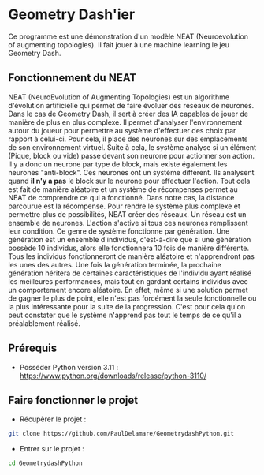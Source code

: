 # Geometry Dash'ier
Ce programme est une démonstration d'un modèle NEAT (Neuroevolution of augmenting topologies). Il fait jouer à une machine learning le jeu Geometry Dash.

## Fonctionnement du NEAT

NEAT (NeuroEvolution of Augmenting Topologies) est un algorithme d'évolution artificielle qui permet de faire évoluer des réseaux de neurones. Dans le cas de Geometry Dash, il sert à créer des IA capables de jouer de manière de plus en plus complexe. Il permet d'analyser l'environnement autour du joueur pour permettre au système d'effectuer des choix par rapport à celui-ci. Pour cela, il place des neurones sur des emplacements de son environnement virtuel. Suite à cela, le système analyse si un élément (Pique, block ou vide) passe devant son neurone pour actionner son action. Il y a donc un neurone par type de block, mais existe également les neurones "anti-block". Ces neurones ont un système différent. Ils analysent quand **il n'y a pas** le block sur le neurone pour effectuer l'action. Tout cela est fait de manière aléatoire et un système de récompenses permet au NEAT de comprendre ce qui a fonctionné. Dans notre cas, la distance parcourue est la récompense. Pour rendre le système plus complexe et permettre plus de possibilités, NEAT créer des réseaux. Un réseau est un ensemble de neurones. L'action s'active si tous ces neurones remplissent leur condition. Ce genre de système fonctionne par génération. Une génération est un ensemble d'individus, c'est-à-dire que si une génération possède 10 individus, alors elle fonctionnera 10 fois de manière différente. Tous les individus fonctionneront de manière aléatoire et n'apprendront pas les unes des autres. Une fois la génération terminée, la prochaine génération héritera de certaines caractéristiques de l'individu ayant réalisé les meilleures performances, mais tout en gardant certains individus avec un comportement encore aléatoire. En effet, même si une solution permet de gagner le plus de point, elle n'est pas forcément la seule fonctionnelle ou la plus intéressante pour la suite de la progression. C'est pour cela qu'on peut constater que le système n'apprend pas tout le temps de ce qu'il a préalablement réalisé.

## Prérequis

- Posséder Python version 3.11 : https://www.python.org/downloads/release/python-3110/
  
## Faire fonctionner le projet

- Récupèrer le projet :
```bash
git clone https://github.com/PaulDelamare/GeometrydashPython.git
```

- Entrer sur le projet :
```bash
cd GeometrydashPython
```